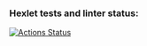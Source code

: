 ### Hexlet tests and linter status:
[![Actions Status](https://github.com/sugarfree900/rails-project-64/workflows/hexlet-check/badge.svg)](https://github.com/sugarfree900/rails-project-64/actions)